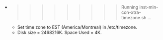 * >>>>>>>>> Running inst-min-con-xtra-timezone.sh ...
  * Set time zone to EST (America/Montreal) in /etc/timezone.
  * Disk size = 2468216K. Space Used = 4K.
